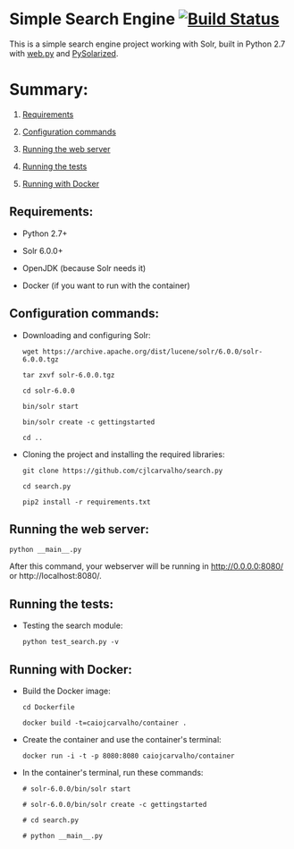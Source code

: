 Simple Search Engine      [![Build Status](https://travis-ci.org/cjlcarvalho/search.py.svg?branch=master)](https://travis-ci.org/cjlcarvalho/search.py)
===

This is a simple search engine project working with Solr, built in Python 2.7 with [web.py](http://webpy.org/) and [PySolarized](https://github.com/izacus/pysolarized).

Summary:
===
1. [Requirements](#requirements)

2. [Configuration commands](#configuration-commands)

3. [Running the web server](#running-the-web-server)

4. [Running the tests](#running-the-tests)

5. [Running with Docker](#running-with-docker)


Requirements:
---

* Python 2.7+

* Solr 6.0.0+

* OpenJDK (because Solr needs it)
 
* Docker (if you want to run with the container)

Configuration commands:
---

* Downloading and configuring Solr:

    `wget https://archive.apache.org/dist/lucene/solr/6.0.0/solr-6.0.0.tgz`

    `tar zxvf solr-6.0.0.tgz`

    `cd solr-6.0.0`
 
    `bin/solr start`

    `bin/solr create -c gettingstarted`

    `cd ..`

* Cloning the project and installing the required libraries:
 
    `git clone https://github.com/cjlcarvalho/search.py`

    `cd search.py`

    `pip2 install -r requirements.txt`


Running the web server:
---

`python __main__.py`

After this command, your webserver will be running in http://0.0.0.0:8080/ or http://localhost:8080/.


Running the tests:
---

* Testing the search module:

    `python test_search.py -v`


Running with Docker:
---

* Build the Docker image:

    `cd Dockerfile`
    
    `docker build -t=caiojcarvalho/container .`

* Create the container and use the container's terminal:

    `docker run -i -t -p 8080:8080 caiojcarvalho/container`

* In the container's terminal, run these commands:

    `# solr-6.0.0/bin/solr start`
    
    `# solr-6.0.0/bin/solr create -c gettingstarted`
    
    `# cd search.py`
    
    `# python __main__.py`
